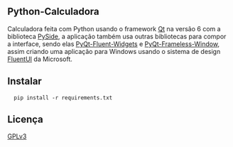## Python-Calculadora

Calculadora feita com Python usando o framework [Qt](https://github.com/qt) na versão 6 com a biblioteca [PySide](https://github.com/pyside), a aplicação também usa outras bibliotecas para compor a interface, sendo elas [PyQt-Fluent-Widgets](https://github.com/zhiyiYo/PyQt-Fluent-Widgets) e [PyQt-Frameless-Window](https://github.com/zhiyiYo/PyQt-Frameless-Window), assim criando uma aplicação para Windows usando o sistema de design [FluentUI](https://github.com/microsoft/fluentui) da Microsoft.

## Instalar

```
  pip install -r requirements.txt
```

## Licença

[GPLv3](https://github.com/OLuwis/Python-Calculadora/blob/main/LICENSE)
